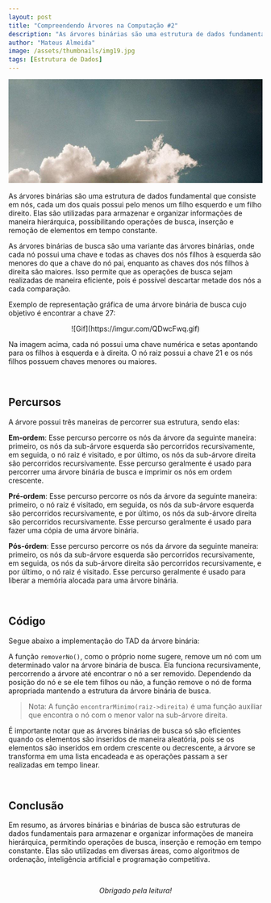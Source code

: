 ```yaml
---
layout: post
title: "Compreendendo Árvores na Computação #2"
description: "As árvores binárias são uma estrutura de dados fundamental que consiste em nós, cada um dos quais possui pelo menos um filho esquerdo e um filho direito..."
author: "Mateus Almeida"
image: /assets/thumbnails/img19.jpg
tags: [Estrutura de Dados]
---
```


![Sky](/assets/thumbnails/img20.jpg)

As árvores binárias são uma estrutura de dados fundamental que consiste em nós, cada um dos quais possui pelo menos um filho esquerdo e um filho direito. Elas são utilizadas para armazenar e organizar informações de maneira hierárquica, possibilitando operações de busca, inserção e remoção de elementos em tempo constante.

As árvores binárias de busca são uma variante das árvores binárias, onde cada nó possui uma chave e todas as chaves dos nós filhos à esquerda são menores do que a chave do nó pai, enquanto as chaves dos nós filhos à direita são maiores. Isso permite que as operações de busca sejam realizadas de maneira eficiente, pois é possível descartar metade dos nós a cada comparação.

Exemplo de representação gráfica de uma árvore binária de busca cujo objetivo é encontrar a chave 27:

<center>![Gif](https://imgur.com/QDwcFwq.gif)</center>

Na imagem acima, cada nó possui uma chave numérica e setas apontando para os filhos à esquerda e à direita. O nó raiz possui a chave 21 e os nós filhos possuem chaves menores ou maiores.

<br>

## Percursos

A árvore possui três maneiras de percorrer sua estrutura, sendo elas:

**Em-ordem**: Esse percurso percorre os nós da árvore da seguinte maneira: primeiro, os nós da sub-árvore esquerda são percorridos recursivamente, em seguida, o nó raiz é visitado, e por último, os nós da sub-árvore direita são percorridos recursivamente. Esse percurso geralmente é usado para percorrer uma árvore binária de busca e imprimir os nós em ordem crescente.

**Pré-ordem**: Esse percurso percorre os nós da árvore da seguinte maneira: primeiro, o nó raiz é visitado, em seguida, os nós da sub-árvore esquerda são percorridos recursivamente, e por último, os nós da sub-árvore direita são percorridos recursivamente. Esse percurso geralmente é usado para fazer uma cópia de uma árvore binária.

**Pós-órdem**: Esse percurso percorre os nós da árvore da seguinte maneira: primeiro, os nós da sub-árvore esquerda são percorridos recursivamente, em seguida, os nós da sub-árvore direita são percorridos recursivamente, e por último, o nó raiz é visitado. Esse percurso geralmente é usado para liberar a memória alocada para uma árvore binária.

<br>

## Código

Segue abaixo a implementação do TAD da árvore binária:

<script src="https://gist.github.com/imsouza/760fd7bb9e7c2675ee8165865504e66b.js"></script>

A função ```removerNo()```, como o próprio nome sugere, remove um nó com um determinado valor na árvore binária de busca. Ela funciona recursivamente, percorrendo a árvore até encontrar o nó a ser removido. Dependendo da posição do nó e se ele tem filhos ou não, a função remove o nó de forma apropriada mantendo a estrutura da árvore binária de busca.

> Nota: A função ```encontrarMinimo(raiz->direita)``` é uma função auxiliar que encontra o nó com o menor valor na sub-árvore direita.

É importante notar que as árvores binárias de busca só são eficientes quando os elementos são inseridos de maneira aleatória, pois se os elementos são inseridos em ordem crescente ou decrescente, a árvore se transforma em uma lista encadeada e as operações passam a ser realizadas em tempo linear.

<br>

## Conclusão

Em resumo, as árvores binárias e binárias de busca são estruturas de dados fundamentais para armazenar e organizar informações de maneira hierárquica, permitindo operações de busca, inserção e remoção em tempo constante. Elas são utilizadas em diversas áreas, como algoritmos de ordenação, inteligência artificial e programação competitiva.
  
<br><center><i>Obrigado pela leitura!</i></center>